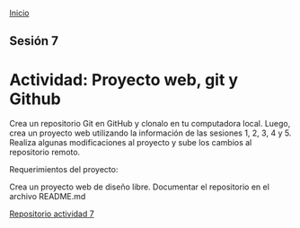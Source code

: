 <!-- No borrar o modificar -->
[Inicio](./index.md)

## Sesión 7 
# Actividad: Proyecto web, git y Github

Crea un repositorio Git en GitHub y clonalo en tu computadora local. Luego, crea un proyecto web utilizando la información de las sesiones 1, 2, 3, 4 y 5. Realiza algunas modificaciones al proyecto y sube los cambios al repositorio remoto.

Requerimientos del proyecto:

Crea un proyecto web de diseño libre.
Documentar el repositorio en el archivo README.md

<!-- Su documentación aquí -->
[Repositorio actividad 7](https://github.com/yojangilauxaux/actividad-7.git)






